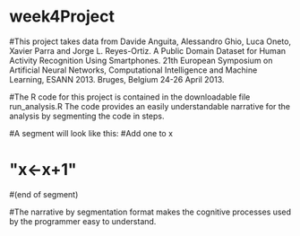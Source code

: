 # week4Project
#This project takes data from Davide Anguita, Alessandro Ghio, Luca Oneto, Xavier Parra and Jorge L. Reyes-Ortiz. A Public Domain Dataset for Human Activity Recognition Using Smartphones. 21th European Symposium on Artificial Neural Networks, Computational Intelligence and Machine Learning, ESANN 2013. Bruges, Belgium 24-26 April 2013. 

#The R code for this project is contained in the downloadable file run_analysis.R The code provides an easily understandable narrative for the analysis by segmenting the code in steps.

#A segment will look like this:
 #Add one to x 
 # "x<-x+1"
 #(end of segment)
 
 #The narrative by segmentation format makes the cognitive processes used by the programmer easy to understand.
